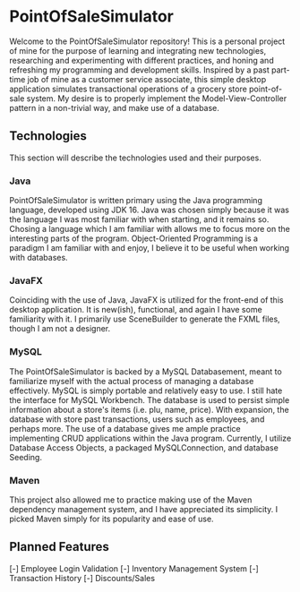 # PointOfSaleSimulator

Welcome to the PointOfSaleSimulator repository! This is a personal project of mine for the purpose of learning and integrating new technologies, 
researching and experimenting with different practices, and honing and refreshing my programming and development skills. Inspired by a past 
part-time job of mine as a customer service associate, this simple desktop application simulates transactional operations of a grocery store
point-of-sale system. My desire is to properly implement the Model-View-Controller pattern in a non-trivial way, and make use of a database. 
  
## Technologies  
This section will describe the technologies used and their purposes. 

### Java
PointOfSaleSimulator is written primary using the Java programming language, developed using JDK 16. Java was chosen simply because it was the language I was 
most familiar with when starting, and it remains so. Chosing a language which I am familiar with allows me to focus more on the interesting parts of the program.
Object-Oriented Programming is a paradigm I am familiar with and enjoy, I believe it to be useful when working with databases. 

### JavaFX
Coinciding with the use of Java, JavaFX is utilized for the front-end of this desktop application. It is new(ish), functional, and again I have some familiarity with it.
I primarily use SceneBuilder to generate the FXML files, though I am not a designer. 

### MySQL 
The PointOfSaleSimulator is backed by a MySQL Databasement, meant to familiarize myself with the actual process of managing a database effectively. 
MySQL is simply portable and relatively easy to use. I still hate the interface for MySQL Workbench. The database is used to persist simple information
about a store's items (i.e. plu, name, price). With expansion, the database with store past transactions, users such as employees, and perhaps more. 
The use of a database gives me ample practice implementing CRUD applications within the Java program. Currently, I utilize Database Access Objects, 
a packaged MySQLConnection, and database Seeding. 

### Maven 
This project also allowed me to practice making use of the Maven dependency management system, and I have appreciated its simplicity. I picked Maven 
simply for its popularity and ease of use.

## Planned Features
[-] Employee Login Validation
[-] Inventory Management System
[-] Transaction History
[-] Discounts/Sales
